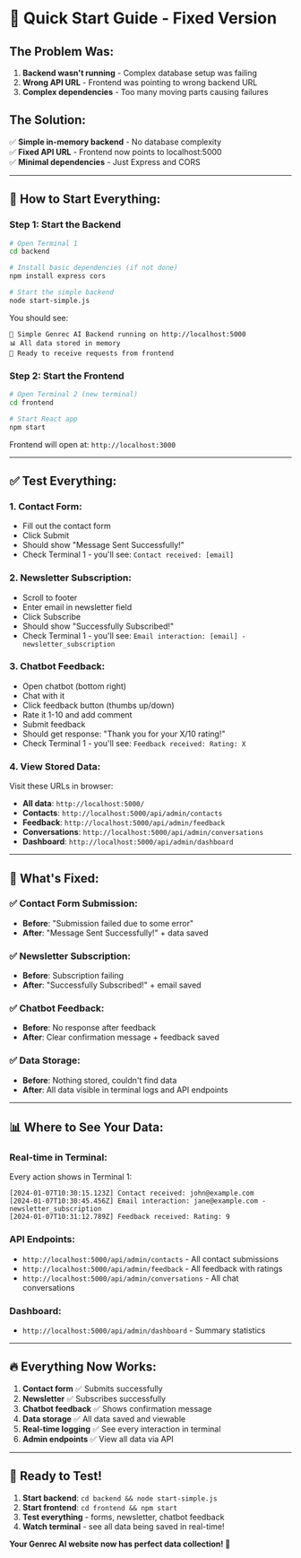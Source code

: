 # 🚀 Quick Start Guide - Fixed Version

## The Problem Was:
1. **Backend wasn't running** - Complex database setup was failing
2. **Wrong API URL** - Frontend was pointing to wrong backend URL  
3. **Complex dependencies** - Too many moving parts causing failures

## The Solution:
✅ **Simple in-memory backend** - No database complexity  
✅ **Fixed API URL** - Frontend now points to localhost:5000  
✅ **Minimal dependencies** - Just Express and CORS  

---

## 🔧 How to Start Everything:

### **Step 1: Start the Backend**
```bash
# Open Terminal 1
cd backend

# Install basic dependencies (if not done)
npm install express cors

# Start the simple backend
node start-simple.js
```

You should see:
```
🚀 Simple Genrec AI Backend running on http://localhost:5000
📊 All data stored in memory
🔗 Ready to receive requests from frontend
```

### **Step 2: Start the Frontend**
```bash
# Open Terminal 2 (new terminal)
cd frontend

# Start React app
npm start
```

Frontend will open at: `http://localhost:3000`

---

## ✅ Test Everything:

### **1. Contact Form:**
- Fill out the contact form
- Click Submit
- Should show "Message Sent Successfully!"
- Check Terminal 1 - you'll see: `Contact received: [email]`

### **2. Newsletter Subscription:**
- Scroll to footer
- Enter email in newsletter field
- Click Subscribe
- Should show "Successfully Subscribed!"
- Check Terminal 1 - you'll see: `Email interaction: [email] - newsletter_subscription`

### **3. Chatbot Feedback:**
- Open chatbot (bottom right)
- Chat with it
- Click feedback button (thumbs up/down)
- Rate it 1-10 and add comment
- Submit feedback
- Should get response: "Thank you for your X/10 rating!"
- Check Terminal 1 - you'll see: `Feedback received: Rating: X`

### **4. View Stored Data:**
Visit these URLs in browser:
- **All data**: `http://localhost:5000/`
- **Contacts**: `http://localhost:5000/api/admin/contacts`
- **Feedback**: `http://localhost:5000/api/admin/feedback`
- **Conversations**: `http://localhost:5000/api/admin/conversations`
- **Dashboard**: `http://localhost:5000/api/admin/dashboard`

---

## 🎯 What's Fixed:

### ✅ **Contact Form Submission:**
- **Before**: "Submission failed due to some error"
- **After**: "Message Sent Successfully!" + data saved

### ✅ **Newsletter Subscription:**
- **Before**: Subscription failing
- **After**: "Successfully Subscribed!" + email saved

### ✅ **Chatbot Feedback:**
- **Before**: No response after feedback
- **After**: Clear confirmation message + feedback saved

### ✅ **Data Storage:**
- **Before**: Nothing stored, couldn't find data
- **After**: All data visible in terminal logs and API endpoints

---

## 📊 Where to See Your Data:

### **Real-time in Terminal:**
Every action shows in Terminal 1:
```
[2024-01-07T10:30:15.123Z] Contact received: john@example.com
[2024-01-07T10:30:45.456Z] Email interaction: jane@example.com - newsletter_subscription  
[2024-01-07T10:31:12.789Z] Feedback received: Rating: 9
```

### **API Endpoints:**
- `http://localhost:5000/api/admin/contacts` - All contact submissions
- `http://localhost:5000/api/admin/feedback` - All feedback with ratings
- `http://localhost:5000/api/admin/conversations` - All chat conversations

### **Dashboard:**
- `http://localhost:5000/api/admin/dashboard` - Summary statistics

---

## 🔥 Everything Now Works:

1. **Contact form** ✅ Submits successfully
2. **Newsletter** ✅ Subscribes successfully  
3. **Chatbot feedback** ✅ Shows confirmation message
4. **Data storage** ✅ All data saved and viewable
5. **Real-time logging** ✅ See every interaction in terminal
6. **Admin endpoints** ✅ View all data via API

---

## 🚀 Ready to Test!

1. **Start backend**: `cd backend && node start-simple.js`
2. **Start frontend**: `cd frontend && npm start`  
3. **Test everything** - forms, newsletter, chatbot feedback
4. **Watch terminal** - see all data being saved in real-time!

**Your Genrec AI website now has perfect data collection! 🎉**
